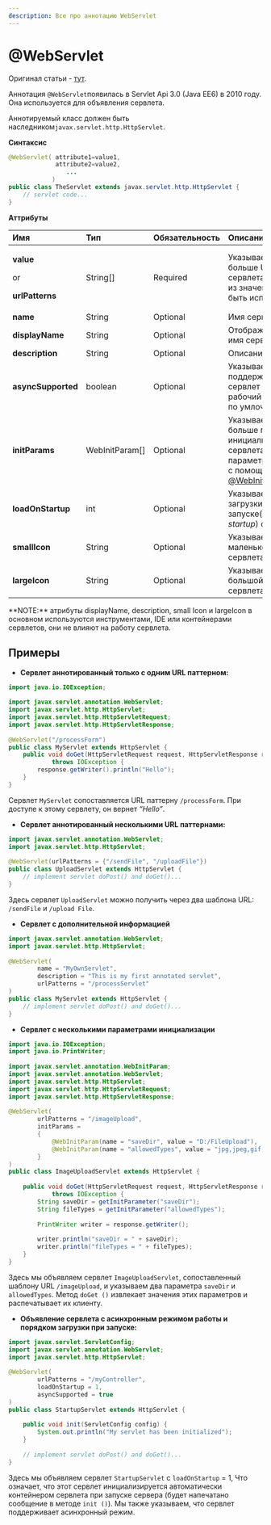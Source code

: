 ```yaml
---
description: Все про аннотацию WebServlet
---
```


# @WebServlet

Оригинал статьи - [тут](https://www.codejava.net/java-ee/servlet/webservlet-annotation-examples).

Аннотация `@WebServlet`появилась в Servlet Api 3.0 \(Java EE6\)  в 2010 году. Она используется для объявления сервлета.

 Аннотируемый класс должен быть наследником`javax.servlet.http.HttpServlet`.

**Синтаксис**

```java
@WebServlet( attribute1=value1, 
             attribute2=value2,
                ...
            )
public class TheServlet extends javax.servlet.http.HttpServlet {
    // servlet code...
}
```

**Аттрибуты**

<table>
  <thead>
    <tr>
      <th style="text-align:left">&#x418;&#x43C;&#x44F;</th>
      <th style="text-align:left"><b>&#x422;&#x438;&#x43F;</b>
      </th>
      <th style="text-align:left">&#x41E;&#x431;&#x44F;&#x437;&#x430;&#x442;&#x435;&#x43B;&#x44C;&#x43D;&#x43E;&#x441;&#x442;&#x44C;</th>
      <th
      style="text-align:left">&#x41E;&#x43F;&#x438;&#x441;&#x430;&#x43D;&#x438;&#x435;</th>
    </tr>
  </thead>
  <tbody>
    <tr>
      <td style="text-align:left">
        <p><b>value</b>
        </p>
        <p>or</p>
        <p><b>urlPatterns</b>
        </p>
      </td>
      <td style="text-align:left">String[]</td>
      <td style="text-align:left">Required</td>
      <td style="text-align:left">&#x423;&#x43A;&#x430;&#x437;&#x44B;&#x432;&#x430;&#x435;&#x442; &#x43E;&#x434;&#x438;&#x43D;
        &#x438;&#x43B;&#x438; &#x431;&#x43E;&#x43B;&#x44C;&#x448;&#x435; URL &#x43F;&#x430;&#x442;&#x442;&#x435;&#x440;&#x43D;&#x43E;&#x432;
        &#x441;&#x435;&#x440;&#x432;&#x43B;&#x435;&#x442;&#x430;. &#x422;&#x43E;&#x43B;&#x44C;&#x43A;&#x43E;
        &#x43E;&#x434;&#x43D;&#x43E; &#x438;&#x437; &#x437;&#x43D;&#x430;&#x447;&#x435;&#x43D;&#x438;&#x439;
        &#x43C;&#x43E;&#x436;&#x435;&#x442; &#x431;&#x44B;&#x442;&#x44C; &#x438;&#x441;&#x43F;&#x43E;&#x43B;&#x44C;&#x437;&#x43E;&#x432;&#x430;&#x43D;&#x43E;</td>
    </tr>
    <tr>
      <td style="text-align:left"><b>name</b>
      </td>
      <td style="text-align:left">String</td>
      <td style="text-align:left">Optional</td>
      <td style="text-align:left">&#x418;&#x43C;&#x44F; &#x441;&#x435;&#x440;&#x432;&#x43B;&#x435;&#x442;&#x430;</td>
    </tr>
    <tr>
      <td style="text-align:left"><b>displayName</b>
      </td>
      <td style="text-align:left">String</td>
      <td style="text-align:left">Optional</td>
      <td style="text-align:left">&#x41E;&#x442;&#x43E;&#x431;&#x440;&#x430;&#x436;&#x430;&#x435;&#x43C;&#x43E;&#x435;(<em>display</em>)
        &#x438;&#x43C;&#x44F; &#x441;&#x435;&#x440;&#x432;&#x43B;&#x435;&#x442;&#x430;</td>
    </tr>
    <tr>
      <td style="text-align:left"><b>description</b>
      </td>
      <td style="text-align:left">String</td>
      <td style="text-align:left">Optional</td>
      <td style="text-align:left">&#x41E;&#x43F;&#x438;&#x441;&#x430;&#x43D;&#x438;&#x435; &#x441;&#x435;&#x440;&#x432;&#x43B;&#x435;&#x442;&#x430;</td>
    </tr>
    <tr>
      <td style="text-align:left"><b>asyncSupported</b>
      </td>
      <td style="text-align:left">boolean</td>
      <td style="text-align:left">Optional</td>
      <td style="text-align:left">&#x423;&#x43A;&#x430;&#x437;&#x44B;&#x432;&#x430;&#x435;&#x442; &#x43F;&#x43E;&#x434;&#x434;&#x435;&#x440;&#x436;&#x438;&#x432;&#x430;&#x435;&#x442;
        &#x43B;&#x438; &#x441;&#x435;&#x440;&#x432;&#x43B;&#x435;&#x442; &#x430;&#x441;&#x438;&#x43D;&#x445;&#x440;&#x43E;&#x43D;&#x43D;&#x44B;&#x439;
        &#x440;&#x430;&#x431;&#x43E;&#x447;&#x438;&#x439; &#x440;&#x435;&#x436;&#x438;&#x43C;.
        False &#x43F;&#x43E; &#x443;&#x43C;&#x43B;&#x43E;&#x447;&#x430;&#x43D;&#x438;&#x44E;</td>
    </tr>
    <tr>
      <td style="text-align:left"><b>initParams</b>
      </td>
      <td style="text-align:left">WebInitParam[]</td>
      <td style="text-align:left">Optional</td>
      <td style="text-align:left">&#x423;&#x43A;&#x430;&#x437;&#x44B;&#x432;&#x430;&#x435;&#x442; &#x43D;&#x430;
        &#x43E;&#x434;&#x438;&#x43D; &#x438;&#x43B;&#x438; &#x431;&#x43E;&#x43B;&#x44C;&#x448;&#x435;
        &#x43F;&#x430;&#x440;&#x430;&#x43C;&#x435;&#x442;&#x440;&#x43E;&#x432;
        &#x438;&#x43D;&#x438;&#x446;&#x438;&#x430;&#x43B;&#x438;&#x437;&#x430;&#x446;&#x438;&#x438;
        &#x441;&#x435;&#x440;&#x432;&#x43B;&#x435;&#x442;&#x430;. &#x41A;&#x430;&#x436;&#x434;&#x44B;&#x439;
        &#x43F;&#x430;&#x440;&#x430;&#x43C;&#x435;&#x442;&#x440; &#x443;&#x43A;&#x430;&#x437;&#x44B;&#x432;&#x430;&#x435;&#x442;&#x441;&#x44F;
        &#x441; &#x43F;&#x43E;&#x43C;&#x43E;&#x449;&#x44C;&#x44E; &#x430;&#x43D;&#x43D;&#x43E;&#x442;&#x430;&#x446;&#x438;&#x438;
        <a
        href="https://www.codejava.net/java-ee/servlet/webinitparam-annotation-examples">@WebInitParam</a>
      </td>
    </tr>
    <tr>
      <td style="text-align:left"><b>loadOnStartup</b>
      </td>
      <td style="text-align:left">int</td>
      <td style="text-align:left">Optional</td>
      <td style="text-align:left">&#x423;&#x43A;&#x430;&#x437;&#x44B;&#x432;&#x430;&#x435;&#x442; &#x43F;&#x43E;&#x440;&#x44F;&#x434;&#x43E;&#x43A;
        &#x437;&#x430;&#x433;&#x440;&#x443;&#x437;&#x43A;&#x438; &#x43F;&#x440;&#x438;
        &#x437;&#x430;&#x43F;&#x443;&#x441;&#x43A;&#x435;(<em>load-on-startup</em>)
        &#x441;&#x435;&#x440;&#x432;&#x43B;&#x435;&#x442;&#x430;.</td>
    </tr>
    <tr>
      <td style="text-align:left"><b>smallIcon</b>
      </td>
      <td style="text-align:left">String</td>
      <td style="text-align:left">Optional</td>
      <td style="text-align:left">&#x423;&#x43A;&#x430;&#x437;&#x44B;&#x432;&#x430;&#x435;&#x442; &#x438;&#x43C;&#x44F;
        &#x43C;&#x430;&#x43B;&#x435;&#x43D;&#x44C;&#x43A;&#x43E;&#x439; &#x438;&#x43A;&#x43E;&#x43D;&#x43A;&#x438;
        &#x441;&#x435;&#x440;&#x432;&#x43B;&#x435;&#x442;&#x430;</td>
    </tr>
    <tr>
      <td style="text-align:left"><b>largeIcon</b>
      </td>
      <td style="text-align:left">String</td>
      <td style="text-align:left">Optional</td>
      <td style="text-align:left">&#x423;&#x43A;&#x430;&#x437;&#x44B;&#x432;&#x430;&#x435;&#x442; &#x438;&#x43C;&#x44F;
        &#x431;&#x43E;&#x43B;&#x44C;&#x448;&#x43E;&#x439; &#x438;&#x43A;&#x43E;&#x43D;&#x43A;&#x438;
        &#x441;&#x435;&#x440;&#x432;&#x43B;&#x435;&#x442;&#x430;</td>
    </tr>
  </tbody>
</table>**NOTE:** атрибуты displayName, description, small Icon и largeIcon в основном используются инструментами, IDE или контейнерами сервлетов, они не влияют на работу сервлета.

## **Примеры**

* **Сервлет аннотированный только с одним URL паттерном:**

```java
import java.io.IOException;
 
import javax.servlet.annotation.WebServlet;
import javax.servlet.http.HttpServlet;
import javax.servlet.http.HttpServletRequest;
import javax.servlet.http.HttpServletResponse;
 
@WebServlet("/processForm")
public class MyServlet extends HttpServlet {
    public void doGet(HttpServletRequest request, HttpServletResponse response)
            throws IOException {
        response.getWriter().println("Hello");
    }
}
```

Сервлет  `MyServlet`  сопоставляется URL паттерну `/processForm`. При доступе к этому сервлету, он вернет _“Hello”_.

* **Сервлет аннотированный несколькими URL паттернами:**

```java
import javax.servlet.annotation.WebServlet;
import javax.servlet.http.HttpServlet;
 
@WebServlet(urlPatterns = {"/sendFile", "/uploadFile"})
public class UploadServlet extends HttpServlet {
    // implement servlet doPost() and doGet()...
}
```

Здесь сервлет `UploadServlet` можно получить через два шаблона URL:  `/sendFile` и  `/upload File`.

* **Сервлет с дополнительной информацией**

```java
import javax.servlet.annotation.WebServlet;
import javax.servlet.http.HttpServlet;
 
@WebServlet(
        name = "MyOwnServlet",
        description = "This is my first annotated servlet",
        urlPatterns = "/processServlet"
)
public class MyServlet extends HttpServlet {
    // implement servlet doPost() and doGet()...
}
```

* **Сервлет с несколькими параметрами инициализации**

```java
import java.io.IOException;
import java.io.PrintWriter;
 
import javax.servlet.annotation.WebInitParam;
import javax.servlet.annotation.WebServlet;
import javax.servlet.http.HttpServlet;
import javax.servlet.http.HttpServletRequest;
import javax.servlet.http.HttpServletResponse;
 
@WebServlet(
        urlPatterns = "/imageUpload",
        initParams =
        {
            @WebInitParam(name = "saveDir", value = "D:/FileUpload"),
            @WebInitParam(name = "allowedTypes", value = "jpg,jpeg,gif,png")
        }
)
public class ImageUploadServlet extends HttpServlet {
 
    public void doGet(HttpServletRequest request, HttpServletResponse response)
            throws IOException {
        String saveDir = getInitParameter("saveDir");
        String fileTypes = getInitParameter("allowedTypes");
 
        PrintWriter writer = response.getWriter();
 
        writer.println("saveDir = " + saveDir);
        writer.println("fileTypes = " + fileTypes);
    }
}
```

Здесь мы объявляем сервлет `ImageUploadServlet`, сопоставленный шаблону URL `/imageUpload`, и указываем два параметра `saveDir` и `allowedTypes`. Метод `doGet ()` извлекает значения этих параметров и распечатывает их клиенту.

* **Объявление сервлета с асинхронным режимом работы и порядком загрузки при запуске:**

```java
import javax.servlet.ServletConfig;
import javax.servlet.annotation.WebServlet;
import javax.servlet.http.HttpServlet;
 
@WebServlet(
        urlPatterns = "/myController",
        loadOnStartup = 1,
        asyncSupported = true
)
public class StartupServlet extends HttpServlet {
     
    public void init(ServletConfig config) {
        System.out.println("My servlet has been initialized");
    }
     
    // implement servlet doPost() and doGet()...
}
```

Здесь мы объявляем сервлет `StartupServlet` с `loadOnStartup` = 1, Что означает, что этот сервлет инициализируется автоматически контейнером сервлета при запуске сервера \(будет напечатано сообщение в методе `init ()`\). Мы также указываем, что сервлет поддерживает асинхронный режим.

